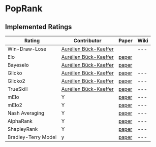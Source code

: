 # PopRank


## Implemented Ratings
| __Rating__ | __Contributor__ | Paper | Wiki
|---|---|---|---|
| Win-Draw-Lose | [Aurélien Bück-Kaeffer](https://github.com/Scezaquer) | |---|
| Elo | [Aurélien Bück-Kaeffer](https://github.com/Scezaquer) | [paper](https://uscf1-nyc1.aodhosting.com/CL-AND-CR-ALL/CL-ALL/1961/1961_06.pdf#page=8)|
| Bayeselo | [Aurélien Bück-Kaeffer](https://github.com/Scezaquer)| [paper](http://personal.psu.edu/drh20/papers/bt.pdf)|
| Glicko | [Aurélien Bück-Kaeffer](https://github.com/Scezaquer) | [paper](http://www.glicko.net/glicko/glicko.pdf)|---|
| Glicko2 | [Aurélien Bück-Kaeffer](https://github.com/Scezaquer) | [paper](http://www.glicko.net/glicko/glicko2.pdf)|---|
| TrueSkill | [Aurélien Bück-Kaeffer](https://github.com/Scezaquer) | [paper](https://www.microsoft.com/en-us/research/publication/trueskilltm-a-bayesian-skill-rating-system/)|---|
| mElo |  Y | [paper](https://proceedings.neurips.cc/paper/2018/hash/cdf1035c34ec380218a8cc9a43d438f9-Abstract.html)|---|
| mElo2 |  Y | [paper](ref)|---|
| Nash Averaging |  Y | [paper](https://proceedings.neurips.cc/paper/2018/hash/cdf1035c34ec380218a8cc9a43d438f9-Abstract.html)|---|
| AlphaRank |  Y | [paper](https://www.nature.com/articles/s41598-019-45619-9)|---|
| ShapleyRank |  Y | [paper](ref)|---|
| Bradley-Terry Model | y | [paper](ref)|---|
